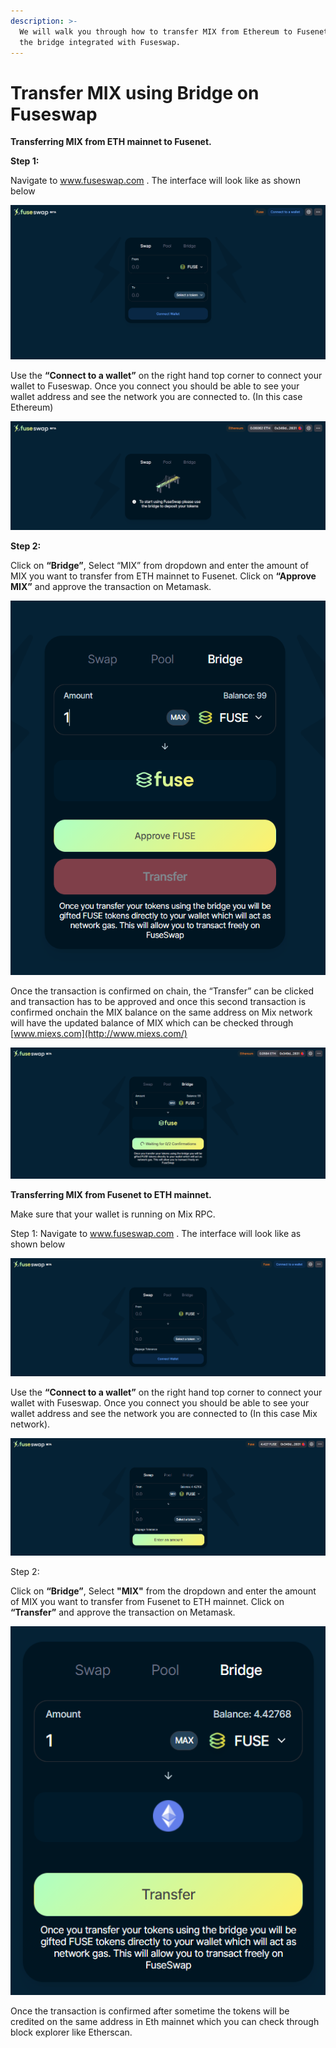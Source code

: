 ```yaml
---
description: >-
  We will walk you through how to transfer MIX from Ethereum to Fusenet using
  the bridge integrated with Fuseswap.
---
```


# Transfer MIX using Bridge on Fuseswap

**Transferring MIX from ETH mainnet to Fusenet.**

**Step 1:**

Navigate to www.fuseswap.com . The interface will look like as shown below

![](../../.gitbook/assets/0%20%286%29.png)

Use the **“Connect to a wallet”** on the right hand top corner to connect your wallet to Fuseswap. Once you connect you should be able to see your wallet address and see the network you are connected to. \(In this case Ethereum\)

![](../../.gitbook/assets/1%20%289%29.png)

**Step 2:**

Click on **“Bridge”**, Select “MIX” from dropdown and enter the amount of MIX you want to transfer from ETH mainnet to Fusenet. Click on **“Approve MIX”** and approve the transaction on Metamask.

![](../../.gitbook/assets/2%20%289%29.png)

Once the transaction is confirmed on chain, the “Transfer” can be clicked and transaction has to be approved and once this second transaction is confirmed onchain the MIX balance on the same address on Mix network will have the updated balance of MIX which can be checked through [www.miexs.com](http://www.miexs.com/)

![](../../.gitbook/assets/3%20%288%29.png)

**Transferring MIX from Fusenet to ETH mainnet.**

Make sure that your wallet is running on Mix RPC.

Step 1: Navigate to www.fuseswap.com . The interface will look like as shown below

![](../../.gitbook/assets/4%20%289%29.png)

Use the **“Connect to a wallet”** on the right hand top corner to connect your wallet with Fuseswap. Once you connect you should be able to see your wallet address and see the network you are connected to \(In this case Mix network\).

![](../../.gitbook/assets/5%20%286%29.png)

Step 2:

Click on **“Bridge”**, Select **"MIX"** from the dropdown and enter the amount of MIX you want to transfer from Fusenet to ETH mainnet. Click on **“Transfer”** and approve the transaction on Metamask.

![](../../.gitbook/assets/6%20%287%29.png)

Once the transaction is confirmed after sometime the tokens will be credited on the same address in Eth mainnet which you can check through block explorer like Etherscan.

